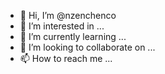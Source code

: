 - 👋 Hi, I’m @nzenchenco
- 👀 I’m interested in ...
- 🌱 I’m currently learning ...
- 💞️ I’m looking to collaborate on ...
- 📫 How to reach me ...

<!---
nzenchenco/nzenchenco is a ✨ special ✨ repository because its `README.md` (this file) appears on your GitHub profile.
You can click the Preview link to take a look at your changes.
--->
